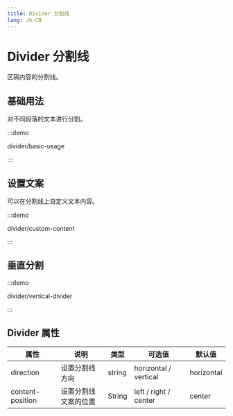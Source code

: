 ```yaml
---
title: Divider 分割线
lang: zh-CN
---
```


# Divider 分割线

区隔内容的分割线。

## 基础用法

对不同段落的文本进行分割。

:::demo

divider/basic-usage

:::

## 设置文案

可以在分割线上自定义文本内容。

:::demo

divider/custom-content

:::

## 垂直分割

:::demo

divider/vertical-divider

:::

## Divider 属性

| 属性             | 说明                 | 类型   | 可选值                | 默认值     |
| ---------------- | -------------------- | ------ | --------------------- | ---------- |
| direction        | 设置分割线方向       | string | horizontal / vertical | horizontal |
| content-position | 设置分割线文案的位置 | String | left / right / center | center     |
